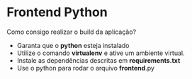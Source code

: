 # Frontend Python

Como consigo realizar o build da aplicação?

* Garanta que o **python** esteja instalado
* Utilize o comando **virtualenv** e ative um ambiente virtual.
* Instale as dependências descritas em **requirements.txt**
* Use o python para rodar o arquivo **frontend**.py
